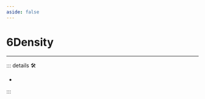 ```yaml
---
aside: false
---
```

# 6Density

---

<!-- =================================================== -->
<!-- =================================================== -->
<!-- =================================================== -->
<!-- =================================================== -->
<!-- =================================================== -->
::: details 🛠

-

:::
